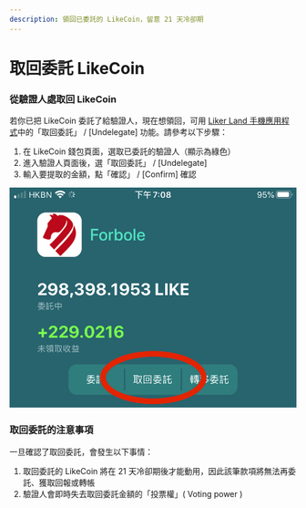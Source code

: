 ```yaml
---
description: 領回已委託的 LikeCoin，留意 21 天冷卻期
---
```


# 取回委託 LikeCoin

### 從驗證人處取回 LikeCoin

若你已把 LikeCoin 委託了給驗證人，現在想領回，可用 [Liker Land 手機應用程式](https://docs.like.co/v/zh/user-guide/reader/download)中的「取回委託」 / \[Undelegate\] 功能。請參考以下步驟：

1. 在 LikeCoin 錢包頁面，選取已委託的驗證人（顯示為綠色）
2. 進入驗證人頁面後，選「取回委託」 / \[Undelegate\]
3. 輸入要提取的金額，點「確認」 / \[Confirm\] 確認

![](../../.gitbook/assets/img_2328.jpg)

### 取回委託的注意事項

一旦確認了取回委託，會發生以下事情：

1. 取回委託的 LikeCoin 將在 21 天冷卻期後才能動用，因此該筆款項將無法再委託、獲取回報或轉帳
2. 驗證人會即時失去取回委託金額的「投票權」\( Voting power \)

